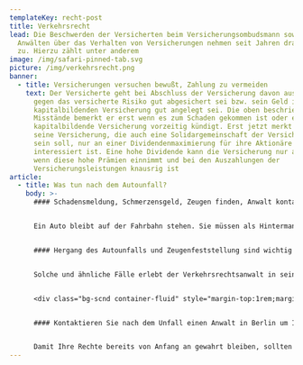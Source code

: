 ```yaml
---
templateKey: recht-post
title: Verkehrsrecht
lead: Die Beschwerden der Versicherten beim Versicherungsombudsmann sowie bei
  Anwälten über das Verhalten von Versicherungen nehmen seit Jahren dramatisch
  zu. Hierzu zählt unter anderem
image: /img/safari-pinned-tab.svg
picture: /img/verkehrsrecht.png
banner:
  - title: Versicherungen versuchen bewußt, Zahlung zu vermeiden
    text: Der Versicherte geht bei Abschluss der Versicherung davon aus, dass er
      gegen das versicherte Risiko gut abgesichert sei bzw. sein Geld in der
      kapitalbildenden Versicherung gut angelegt sei. Die oben beschriebenen
      Misstände bemerkt er erst wenn es zum Schaden gekommen ist oder er die
      kapitalbildende Versicherung vorzeitig kündigt. Erst jetzt merkt er, dass
      seine Versicherung, die auch eine Solidargemeinschaft der Versicherten
      sein soll, nur an einer Dividendenmaximierung für ihre Aktionäre
      interessiert ist. Eine hohe Dividende kann die Versicherung nur auszahlen,
      wenn diese hohe Prämien einnimmt und bei den Auszahlungen der
      Versicherungsleistungen knausrig ist
article:
  - title: Was tun nach dem Autounfall?
    body: >-
      #### Schadensmeldung, Schmerzensgeld, Zeugen finden, Anwalt kontaktieren


      Ein Auto bleibt auf der Fahrbahn stehen. Sie müssen als Hintermann ihr Auto ebenfalls zum Stehen bringen, weil die Verkehrslage ein Überholen nicht ermöglicht. Was Sie nicht wissen ist, dass das vordere Auto beabsichtigt rückwärts in eine Parklücke einzuparken. Als Sie sehen, dass die Rückfahrleuchten eingeschaltet sind und das vordere Auto rückwärts fährt, hupen Sie, um den sich abzeichnenden Verkehrsunfall zu verhindern. Dennoch fährt der Vordermann rückwärts weiter, so dass es zum Auffahrunfall kommt. Erbost springt der Vordermann aus dem Fahrzeug und schreit Sie an, weshalb Sie nicht aufgepasst hätten. Er wirft Ihnen vor, dass Sie den Verkehrsunfall durch sein Auffahren verursacht hätten. Ob Sie nicht gesehen hätten, dass er, der Vordermann, gestanden habe.


      #### Hergang des Autounfalls und Zeugenfeststellung sind wichtig


      Solche und ähnliche Fälle erlebt der Verkehrsrechtsanwalt in seinem Alltag immer wieder. Das Gericht war bei dem Verkehrsunfall nicht anwesend, so dass es neutral anhand des von Ihrem Anwalt und des Unfallgegners geschilderten Verkehrsunfalls und der vorliegenden Beweismittel über die Haftung aus dem Verkehrsunfall entscheiden muss. Wenn Sie folgende Tipps, die ein Rechtsanwalt für Verkehrsrecht in Berlin für Sie zusammmengestellt hat, beachten, erhöhen Ihre Chancen in einem Prozess und der Anwalt kann Ihre Rechte nach einem Verkehrsunfall erfolgreicher durchsetzen.


      <div class="bg-scnd container-fluid" style="margin-top:1rem;margin-bottom:1rem;"><div class="container"><div class="justify-content-center row"><div class="col-md-auto"><h2 style="text-align: right; width: fit-content;">Jetzt Kontakt aufnehmen</h2></div><div class="col-md-auto"><a href="undefined" class="btn btn-primary">Zum Kontaktformular</a></div></div></div></div>


      #### Kontaktieren Sie nach dem Unfall einen Anwalt in Berlin um Ihre Rechte zu wahren


      Damit Ihre Rechte bereits von Anfang an gewahrt bleiben, sollten Sie unmittelbar nach dem Unfall einen Anwalt beauftragen. Betreiben Sie die Schadenregulierung selber, wenden Sie Zeit auf, die Ihnen die Versicherung nicht ersetzt und Sie gehen das Risiko ein, unwissentlich Fehler zu machen. Hat der Unfallgegner die alleinige Schuld an dem Verkehrsunfall, muss er Ihnen Kosten für den beauftragten Anwalt erstatten. Für eine Erstberatung steht Ihnen ein im Verkehrsrecht tätiger Anwalt in Berlin (Kontaktformular) zur Verfügung.
---
```

